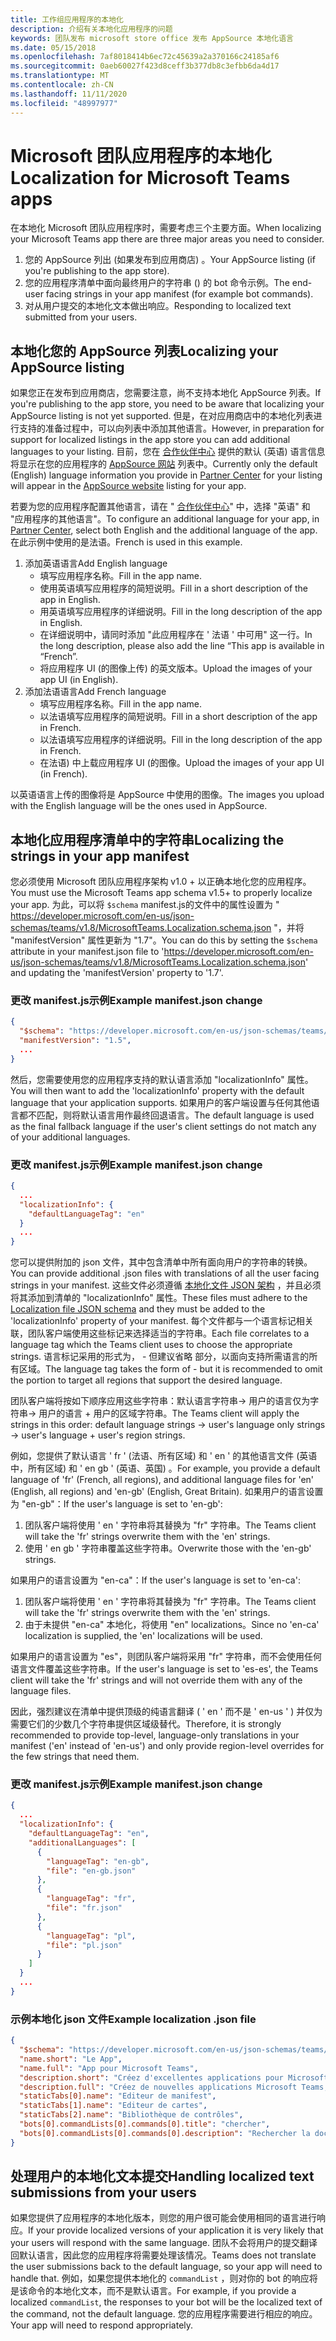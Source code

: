 ```yaml
---
title: 工作组应用程序的本地化
description: 介绍有关本地化应用程序的问题
keywords: 团队发布 microsoft store office 发布 AppSource 本地化语言
ms.date: 05/15/2018
ms.openlocfilehash: 7af8018414b6ec72c45639a2a370166c24185af6
ms.sourcegitcommit: 0aeb60027f423d8ceff3b377db8c3efbb6da4d17
ms.translationtype: MT
ms.contentlocale: zh-CN
ms.lasthandoff: 11/11/2020
ms.locfileid: "48997977"
---
```

# <a name="localization-for-microsoft-teams-apps"></a><span data-ttu-id="4052c-104">Microsoft 团队应用程序的本地化</span><span class="sxs-lookup"><span data-stu-id="4052c-104">Localization for Microsoft Teams apps</span></span>

<span data-ttu-id="4052c-105">在本地化 Microsoft 团队应用程序时，需要考虑三个主要方面。</span><span class="sxs-lookup"><span data-stu-id="4052c-105">When localizing your Microsoft Teams app there are three major areas you need to consider.</span></span>

1. <span data-ttu-id="4052c-106">您的 AppSource 列出 (如果发布到应用商店) 。</span><span class="sxs-lookup"><span data-stu-id="4052c-106">Your AppSource listing (if you're publishing to the app store).</span></span>
1. <span data-ttu-id="4052c-107">您的应用程序清单中面向最终用户的字符串 () 的 bot 命令示例。</span><span class="sxs-lookup"><span data-stu-id="4052c-107">The end-user facing strings in your app manifest (for example bot commands).</span></span>
1. <span data-ttu-id="4052c-108">对从用户提交的本地化文本做出响应。</span><span class="sxs-lookup"><span data-stu-id="4052c-108">Responding to localized text submitted from your users.</span></span>

## <a name="localizing-your-appsource-listing"></a><span data-ttu-id="4052c-109">本地化您的 AppSource 列表</span><span class="sxs-lookup"><span data-stu-id="4052c-109">Localizing your AppSource listing</span></span>

<span data-ttu-id="4052c-110">如果您正在发布到应用商店，您需要注意，尚不支持本地化 AppSource 列表。</span><span class="sxs-lookup"><span data-stu-id="4052c-110">If you're publishing to the app store, you need to be aware that localizing your AppSource listing is not yet supported.</span></span> <span data-ttu-id="4052c-111">但是，在对应用商店中的本地化列表进行支持的准备过程中，可以向列表中添加其他语言。</span><span class="sxs-lookup"><span data-stu-id="4052c-111">However, in preparation for support for localized listings in the app store you can add additional languages to your listing.</span></span> <span data-ttu-id="4052c-112">目前，您在 [合作伙伴中心](/office/dev/store/submit-to-appsource-via-partner-center) 提供的默认 (英语) 语言信息将显示在您的应用程序的 [AppSource 网站](https://appsource.microsoft.com/marketplace/apps?product=office%3Bteams&page=1) 列表中。</span><span class="sxs-lookup"><span data-stu-id="4052c-112">Currently only the default (English) language information you provide in [Partner Center](/office/dev/store/submit-to-appsource-via-partner-center) for your listing will appear in the [AppSource website](https://appsource.microsoft.com/marketplace/apps?product=office%3Bteams&page=1) listing for your app.</span></span>

<span data-ttu-id="4052c-113">若要为您的应用程序配置其他语言，请在 " [合作伙伴中心](/office/dev/store/submit-to-appsource-via-partner-center)" 中，选择 "英语" 和 "应用程序的其他语言"。</span><span class="sxs-lookup"><span data-stu-id="4052c-113">To configure an additional language for your app, in [Partner Center](/office/dev/store/submit-to-appsource-via-partner-center), select both English and the additional language of the app.</span></span> <span data-ttu-id="4052c-114">在此示例中使用的是法语。</span><span class="sxs-lookup"><span data-stu-id="4052c-114">French is used in this example.</span></span>

1. <span data-ttu-id="4052c-115">添加英语语言</span><span class="sxs-lookup"><span data-stu-id="4052c-115">Add English language</span></span>
    * <span data-ttu-id="4052c-116">填写应用程序名称。</span><span class="sxs-lookup"><span data-stu-id="4052c-116">Fill in the app name.</span></span>
    * <span data-ttu-id="4052c-117">使用英语填写应用程序的简短说明。</span><span class="sxs-lookup"><span data-stu-id="4052c-117">Fill in a short description of the app in English.</span></span>
    * <span data-ttu-id="4052c-118">用英语填写应用程序的详细说明。</span><span class="sxs-lookup"><span data-stu-id="4052c-118">Fill in the long description of the app in English.</span></span>
    * <span data-ttu-id="4052c-119">在详细说明中，请同时添加 "此应用程序在 ' 法语 ' 中可用" 这一行。</span><span class="sxs-lookup"><span data-stu-id="4052c-119">In the long description, please also add the line “This app is available in “French”.</span></span>
    * <span data-ttu-id="4052c-120">将应用程序 UI (的图像上传) 的英文版本。</span><span class="sxs-lookup"><span data-stu-id="4052c-120">Upload the images of your app UI (in English).</span></span>
2. <span data-ttu-id="4052c-121">添加法语语言</span><span class="sxs-lookup"><span data-stu-id="4052c-121">Add French language</span></span>
    * <span data-ttu-id="4052c-122">填写应用程序名称。</span><span class="sxs-lookup"><span data-stu-id="4052c-122">Fill in the app name.</span></span>
    * <span data-ttu-id="4052c-123">以法语填写应用程序的简短说明。</span><span class="sxs-lookup"><span data-stu-id="4052c-123">Fill in a short description of the app in French.</span></span>
    * <span data-ttu-id="4052c-124">以法语填写应用程序的详细说明。</span><span class="sxs-lookup"><span data-stu-id="4052c-124">Fill in the long description of the app in French.</span></span>
    * <span data-ttu-id="4052c-125">在法语) 中上载应用程序 UI (的图像。</span><span class="sxs-lookup"><span data-stu-id="4052c-125">Upload the images of your app UI (in French).</span></span>

<span data-ttu-id="4052c-126">以英语语言上传的图像将是 AppSource 中使用的图像。</span><span class="sxs-lookup"><span data-stu-id="4052c-126">The images you upload with the English language will be the ones used in AppSource.</span></span>

## <a name="localizing-the-strings-in-your-app-manifest"></a><span data-ttu-id="4052c-127">本地化应用程序清单中的字符串</span><span class="sxs-lookup"><span data-stu-id="4052c-127">Localizing the strings in your app manifest</span></span>

<span data-ttu-id="4052c-128">您必须使用 Microsoft 团队应用程序架构 v1.0 + 以正确本地化您的应用程序。</span><span class="sxs-lookup"><span data-stu-id="4052c-128">You must use the Microsoft Teams app schema v1.5+ to properly localize your app.</span></span> <span data-ttu-id="4052c-129">为此，可以将 `$schema` manifest.js的文件中的属性设置为 " https://developer.microsoft.com/en-us/json-schemas/teams/v1.8/MicrosoftTeams.Localization.schema.json "，并将 "manifestVersion" 属性更新为 "1.7"。</span><span class="sxs-lookup"><span data-stu-id="4052c-129">You can do this by setting the `$schema` attribute in your manifest.json file to 'https://developer.microsoft.com/en-us/json-schemas/teams/v1.8/MicrosoftTeams.Localization.schema.json' and updating the 'manifestVersion' property to '1.7'.</span></span>

### <a name="example-manifestjson-change"></a><span data-ttu-id="4052c-130">更改 manifest.js示例</span><span class="sxs-lookup"><span data-stu-id="4052c-130">Example manifest.json change</span></span>

```json
{
  "$schema": "https://developer.microsoft.com/en-us/json-schemas/teams/v1.8/MicrosoftTeams.Localization.schema.json",
  "manifestVersion": "1.5",
  ...
}
```

<span data-ttu-id="4052c-131">然后，您需要使用您的应用程序支持的默认语言添加 "localizationInfo" 属性。</span><span class="sxs-lookup"><span data-stu-id="4052c-131">You will then want to add the 'localizationInfo' property with the default language that your application supports.</span></span> <span data-ttu-id="4052c-132">如果用户的客户端设置与任何其他语言都不匹配，则将默认语言用作最终回退语言。</span><span class="sxs-lookup"><span data-stu-id="4052c-132">The default language is used as the final fallback language if the user's client settings do not match any of your additional languages.</span></span>

### <a name="example-manifestjson-change"></a><span data-ttu-id="4052c-133">更改 manifest.js示例</span><span class="sxs-lookup"><span data-stu-id="4052c-133">Example manifest.json change</span></span>

```json
{
  ...
  "localizationInfo": {
    "defaultLanguageTag": "en"
  }
  ...
}
```

<span data-ttu-id="4052c-134">您可以提供附加的 json 文件，其中包含清单中所有面向用户的字符串的转换。</span><span class="sxs-lookup"><span data-stu-id="4052c-134">You can provide additional .json files with translations of all the user facing strings in your manifest.</span></span> <span data-ttu-id="4052c-135">这些文件必须遵循 [本地化文件 JSON 架构](../../resources/schema/localization-schema.md) ，并且必须将其添加到清单的 "localizationInfo" 属性。</span><span class="sxs-lookup"><span data-stu-id="4052c-135">These files must adhere to the [Localization file JSON schema](../../resources/schema/localization-schema.md) and they must be added to the 'localizationInfo' property of your manifest.</span></span> <span data-ttu-id="4052c-136">每个文件都与一个语言标记相关联，团队客户端使用这些标记来选择适当的字符串。</span><span class="sxs-lookup"><span data-stu-id="4052c-136">Each file correlates to a language tag which the Teams client uses to choose the appropriate strings.</span></span> <span data-ttu-id="4052c-137">语言标记采用的形式为， <language> - <region> 但建议省略 <region> 部分，以面向支持所需语言的所有区域。</span><span class="sxs-lookup"><span data-stu-id="4052c-137">The language tag takes the form of <language>-<region> but it is recommended to omit the <region> portion to target all regions that support the desired language.</span></span>

<span data-ttu-id="4052c-138">团队客户端将按如下顺序应用这些字符串：默认语言字符串-> 用户的语言仅为字符串-> 用户的语言 + 用户的区域字符串。</span><span class="sxs-lookup"><span data-stu-id="4052c-138">The Teams client will apply the strings in this order: default language strings -> user's language only strings -> user's language + user's region strings.</span></span>

<span data-ttu-id="4052c-139">例如，您提供了默认语言 ' fr ' (法语、所有区域) 和 ' en ' 的其他语言文件 (英语中，所有区域) 和 ' en gb ' (英语、英国) 。</span><span class="sxs-lookup"><span data-stu-id="4052c-139">For example, you provide a default language of 'fr' (French, all regions), and additional language files for 'en' (English, all regions) and 'en-gb' (English, Great Britain).</span></span> <span data-ttu-id="4052c-140">如果用户的语言设置为 "en-gb"：</span><span class="sxs-lookup"><span data-stu-id="4052c-140">If the user's language is set to 'en-gb':</span></span>

1. <span data-ttu-id="4052c-141">团队客户端将使用 ' en ' 字符串将其替换为 "fr" 字符串。</span><span class="sxs-lookup"><span data-stu-id="4052c-141">The Teams client will take the 'fr' strings overwrite them with the 'en' strings.</span></span>
2. <span data-ttu-id="4052c-142">使用 ' en gb ' 字符串覆盖这些字符串。</span><span class="sxs-lookup"><span data-stu-id="4052c-142">Overwrite those with the 'en-gb' strings.</span></span>

<span data-ttu-id="4052c-143">如果用户的语言设置为 "en-ca"：</span><span class="sxs-lookup"><span data-stu-id="4052c-143">If the user's language is set to 'en-ca':</span></span> 

1. <span data-ttu-id="4052c-144">团队客户端将使用 ' en ' 字符串将其替换为 "fr" 字符串。</span><span class="sxs-lookup"><span data-stu-id="4052c-144">The Teams client will take the 'fr' strings overwrite them with the 'en' strings.</span></span>
2. <span data-ttu-id="4052c-145">由于未提供 "en-ca" 本地化，将使用 "en" localizations。</span><span class="sxs-lookup"><span data-stu-id="4052c-145">Since no 'en-ca' localization is supplied, the 'en' localizations will be used.</span></span>

<span data-ttu-id="4052c-146">如果用户的语言设置为 "es"，则团队客户端将采用 "fr" 字符串，而不会使用任何语言文件覆盖这些字符串。</span><span class="sxs-lookup"><span data-stu-id="4052c-146">If the user's language is set to 'es-es', the Teams client will take the 'fr' strings and will not override them with any of the language files.</span></span>

<span data-ttu-id="4052c-147">因此，强烈建议在清单中提供顶级的纯语言翻译 ( ' en ' 而不是 ' en-us ' ) 并仅为需要它们的少数几个字符串提供区域级替代。</span><span class="sxs-lookup"><span data-stu-id="4052c-147">Therefore, it is strongly recommended to provide top-level, language-only translations in your manifest ('en' instead of 'en-us') and only provide region-level overrides for the few strings that need them.</span></span>

### <a name="example-manifestjson-change"></a><span data-ttu-id="4052c-148">更改 manifest.js示例</span><span class="sxs-lookup"><span data-stu-id="4052c-148">Example manifest.json change</span></span>

```json
{
  ...
  "localizationInfo": {
    "defaultLanguageTag": "en",
    "additionalLanguages": [
      {
        "languageTag": "en-gb",
        "file": "en-gb.json"
      },
      {
        "languageTag": "fr",
        "file": "fr.json"
      },
      {
        "languageTag": "pl",
        "file": "pl.json"
      }
    ]
  }
  ...
}
```

### <a name="example-localization-json-file"></a><span data-ttu-id="4052c-149">示例本地化 json 文件</span><span class="sxs-lookup"><span data-stu-id="4052c-149">Example localization .json file</span></span>

```json
{
  "$schema": "https://developer.microsoft.com/en-us/json-schemas/teams/v1.8/MicrosoftTeams.Localization.schema.json",
  "name.short": "Le App",
  "name.full": "App pour Microsoft Teams",
  "description.short": "Créez d'excellentes applications pour Microsoft Teams avec App.",
  "description.full": "Créez de nouvelles applications Microsoft Teams, concevez et prévisualisez des cartes bot, et explorez la documentation avec App.",
  "staticTabs[0].name": "Editeur de manifest",
  "staticTabs[1].name": "Editeur de cartes",
  "staticTabs[2].name": "Bibliothèque de contrôles",
  "bots[0].commandLists[0].commands[0].title": "chercher",
  "bots[0].commandLists[0].commands[0].description": "Rechercher la documentation Teams pertinente"
}
```

## <a name="handling-localized-text-submissions-from-your-users"></a><span data-ttu-id="4052c-150">处理用户的本地化文本提交</span><span class="sxs-lookup"><span data-stu-id="4052c-150">Handling localized text submissions from your users</span></span>

<span data-ttu-id="4052c-151">如果您提供了应用程序的本地化版本，则您的用户很可能会使用相同的语言进行响应。</span><span class="sxs-lookup"><span data-stu-id="4052c-151">If your provide localized versions of your application it is very likely that your users will respond with the same language.</span></span> <span data-ttu-id="4052c-152">团队不会将用户的提交翻译回默认语言，因此您的应用程序将需要处理该情况。</span><span class="sxs-lookup"><span data-stu-id="4052c-152">Teams does not translate the user submissions back to the default language, so your app will need to handle that.</span></span> <span data-ttu-id="4052c-153">例如，如果您提供本地化的 `commandList` ，则对你的 bot 的响应将是该命令的本地化文本，而不是默认语言。</span><span class="sxs-lookup"><span data-stu-id="4052c-153">For example, if you provide a localized `commandList`, the responses to your bot will be the localized text of the command, not the default language.</span></span> <span data-ttu-id="4052c-154">您的应用程序需要进行相应的响应。</span><span class="sxs-lookup"><span data-stu-id="4052c-154">Your app will need to respond appropriately.</span></span>

